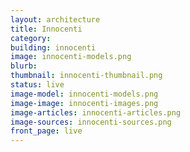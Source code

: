 ```yaml
---
layout: architecture
title: Innocenti
category: 
building: innocenti
image: innocenti-models.png
blurb: 
thumbnail: innocenti-thumbnail.png
status: live
image-model: innocenti-models.png
image-image: innocenti-images.png
image-articles: innocenti-articles.png
image-sources: innocenti-sources.png
front_page: live
---
```

